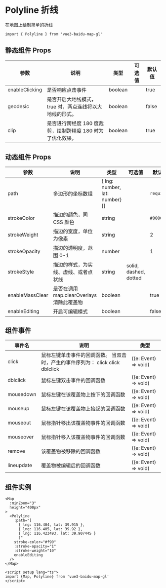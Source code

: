 # Polyline 折线

在地图上绘制简单的折线

```ts:no-line-numbers
import { Polyline } from 'vue3-baidu-map-gl'
```

## 静态组件 Props

| 参数            | 说明                                                       | 类型    | 可选值                | 默认值    |
| --------------- | ---------------------------------------------------------- | ------- | --------------------- | --------- |
| enableClicking  | 是否响应点击事件                                           | boolean |                       | true      |
| geodesic        | 是否开启大地线模式，true 时，两点连线将以大地线的形式。    | boolean |                       | false     |
| clip            | 是否进行跨经度 180 度裁剪，绘制跨精度 180 时为了优化效果， | boolean |                       | true      |

## 动态组件 Props

| 参数 | 说明             | 类型                          | 可选值 | 默认值     |
| ---- | ---------------- | ----------------------------- | ------ | ---------- |
| path | 多边形的坐标数组 | { lng: number, lat: number}[] |        | `required` |
| strokeColor     | 描边的颜色，同 CSS 颜色                                    | string  |                       | `#000000` |
| strokeWeight    | 描边的宽度，单位为像素                                     | string  |                       | 2         |
| strokeOpacity   | 描边的透明度，范围 0-1                                     | number  |                       | 1         |
| strokeStyle     | 描边的样式，为实线、虚线、或者点状线                       | string  | solid, dashed, dotted |           |
| enableMassClear | 是否在调用 map.clearOverlays 清除此覆盖物                  | boolean |                       | true      |
| enableEditing   | 开启可编辑模式                                             | boolean |                       | false     |

<!--
## PolygonPath

| 参数 | 说明     | 类型   |
| ---- | -------- | ------ |
| lng  | 地理经度 | number |
| lat  | 地理纬度 | number | -->

## 组件事件

| 事件名     | 说明                                                                           | 类型                 |
| ---------- | ------------------------------------------------------------------------------ | -------------------- |
| click      | 鼠标左键单击事件的回调函数。 当双击时，产生的事件序列为： click click dblclick | ((e: Event) => void) |
| dblclick   | 鼠标左键双击事件的回调函数                                                     | ((e: Event) => void) |
| mousedown  | 鼠标左键在该覆盖物上按下的回调函数                                             | ((e: Event) => void) |
| mouseup    | 鼠标左键在该覆盖物上抬起的回调函数                                             | ((e: Event) => void) |
| mouseout   | 鼠标指针移出该覆盖物事件的回调函数                                             | ((e: Event) => void) |
| mouseover  | 鼠标指针移入该覆盖物事件的回调函数                                             | ((e: Event) => void) |
| remove     | 该覆盖物被移除的回调函数                                                       | ((e: Event) => void) |
| lineupdate | 覆盖物被编辑后的回调函数                                                       | ((e: Event) => void) |

## 组件实例

<div>
<Map
  :ak="'4stE857hYPHbEmgKhLiTAa0QbCIULHpm'"
  :minZoom="3"
  height="400px"
>
  <Polyline 
    :path="[
      { lng: 116.404, lat: 39.915 },
      { lng: 116.405, lat: 39.92 },
      { lng: 116.423493, lat: 39.907445 }
	  ]" 
    stroke-color="#f90"
    :stroke-opacity="1"
    :stroke-weight="10"
    enableEditing
  />
</Map>
</div>

```vue:no-line-numbers
<Map
  :minZoom="3"
  height="400px"
>
  <Polyline
    :path="[
      { lng: 116.404, lat: 39.915 },
      { lng: 116.405, lat: 39.92 },
      { lng: 116.423493, lat: 39.907445 }
	  ]"
    stroke-color="#f90"
    :stroke-opacity="1"
    :stroke-weight="10"
    enableEditing
  />
</Map>

<script setup lang="ts">
import {Map, Polyline} from 'vue3-baidu-map-gl'
</script>
```
